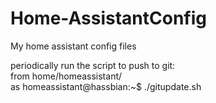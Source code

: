 # Home-AssistantConfig
My home assistant config files

periodically run the script to push to git:     
from home/homeassistant/   
as homeassistant@hassbian:~$ ./gitupdate.sh
